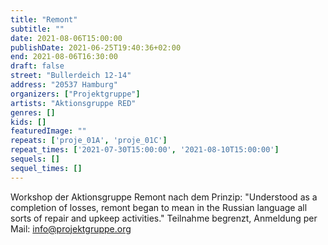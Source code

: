 ```yaml
---
title: "Remont"
subtitle: ""
date: 2021-08-06T15:00:00
publishDate: 2021-06-25T19:40:36+02:00
end: 2021-08-06T16:30:00
draft: false
street: "Bullerdeich 12-14"
address: "20537 Hamburg"
organizers: ["Projektgruppe"]
artists: "Aktionsgruppe RED"
genres: []
kids: []
featuredImage: ""
repeats: ['proje_01A', 'proje_01C']
repeat_times: ['2021-07-30T15:00:00', '2021-08-10T15:00:00']
sequels: []
sequel_times: []
---
```


Workshop der Aktionsgruppe Remont nach dem Prinzip:  "Understood as a completion of losses, remont began to mean in the Russian language all sorts of repair and upkeep activities." Teilnahme begrenzt, Anmeldung per Mail: info@projektgruppe.org